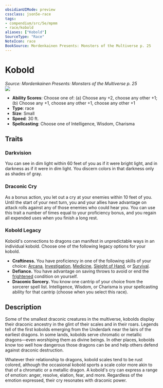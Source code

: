 ```yaml
---
obsidianUIMode: preview
cssclass: json5e-race
tags:
- compendium/src/5e/mpmm
- race/kobold
aliases: ["Kobold"]
SourceType: "Race"
NoteIcon: race
BookSource: Mordenkainen Presents: Monsters of the Multiverse p. 25
---
```

# Kobold
*Source: Mordenkainen Presents: Monsters of the Multiverse p. 25*  
![](/2-Mechanics/CLI/races/img/kobold.webp#right)  

- **Ability Scores**: Choose one of: (a) Choose any +2, choose any other +1; (b) Choose any +1, choose any other +1, choose any other +1
- **Type**: race
- **Size**: Small
- **Speed**: 30 ft.
- **Spellcasting**: Choose one of Intelligence, Wisdom, Charisma

## Traits

### Darkvision

You can see in dim light within 60 feet of you as if it were bright light, and in darkness as if it were in dim light. You discern colors in that darkness only as shades of gray.

### Draconic Cry

As a bonus action, you let out a cry at your enemies within 10 feet of you. Until the start of your next turn, you and your allies have advantage on attack rolls against any of those enemies who could hear you. You can use this trait a number of times equal to your proficiency bonus, and you regain all expended uses when you finish a long rest.

### Kobold Legacy

Kobold's connections to dragons can manifest in unpredictable ways in an individual kobold. Choose one of the following legacy options for your kobold.

- **Craftiness.** You have proficiency in one of the following skills of your choice: [Arcana](/2-Mechanics/CLI/rules/skills.md#Arcana), [Investigation](/2-Mechanics/CLI/rules/skills.md#Investigation), [Medicine](/2-Mechanics/CLI/rules/skills.md#Medicine), [Sleight of Hand](/2-Mechanics/CLI/rules/skills.md#Sleight%20of%20Hand), or [Survival](/2-Mechanics/CLI/rules/skills.md#Survival).  
- **Defiance.** You have advantage on saving throws to avoid or end the [frightened](/2-Mechanics/CLI/rules/conditions.md#frightened) condition on yourself.  
- **Draconic Sorcery.** You know one cantrip of your choice from the sorcerer spell list. Intelligence, Wisdom, or Charisma is your spellcasting ability for that cantrip (choose when you select this race).  

## Description

Some of the smallest draconic creatures in the multiverse, kobolds display their draconic ancestry in the glint of their scales and in their roars. Legends tell of the first kobolds emerging from the Underdark near the lairs of the earliest dragons. In some lands, kobolds serve chromatic or metallic dragons—even worshiping them as divine beings. In other places, kobolds know too well how dangerous those dragons can be and help others defend against draconic destruction.

Whatever their relationship to dragons, kobold scales tend to be rust colored, although the occasional kobold sports a scale color more akin to that of a chromatic or a metallic dragon. A kobold's cry can express a range of emotion: anger, resolve, elation, fear, and more. Regardless of the emotion expressed, their cry resonates with draconic power.